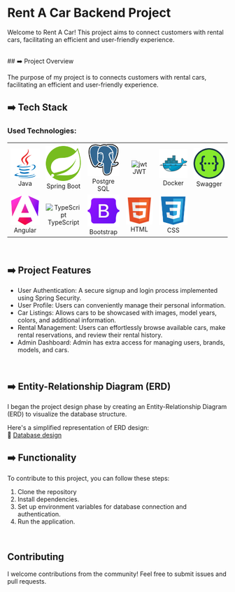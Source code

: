# Rent A Car Backend Project
Welcome to Rent A Car! This project aims to connect customers with rental cars, facilitating an efficient and user-friendly experience.

<br />
## ➡️ Project Overview

The purpose of my project is to connects customers with rental cars, facilitating an efficient and user-friendly experience.
<br />

## ➡️ Tech Stack

### Used Technologies:

<table>
  <tr>
    <td align="center">
      <img width="80px" src="https://github.com/devicons/devicon/blob/v2.16.0/icons/java/java-original.svg" alt="Java" />
      <br>Java
    </td>
    <td align="center">
      <img width="80px" src="https://github.com/devicons/devicon/blob/v2.16.0/icons/spring/spring-original.svg" alt="Spring Boot" />
      <br>Spring Boot
    </td>
    <td align="center">
      <img width="80px" src="https://github.com/devicons/devicon/blob/v2.16.0/icons/postgresql/postgresql-original.svg" alt="Postgre SQL" />
      <br>Postgre SQL
    </td>
    <td align="center">
      <img width="80px" src="https://cdn.worldvectorlogo.com/logos/jwt-3.svg" alt="jwt" />
      <br>JWT
    </td>
    <td align="center">
      <img width="80px" src="https://github.com/devicons/devicon/blob/v2.16.0/icons/docker/docker-original.svg" alt="Docker" />
      <br>Docker
    </td>
    <td align="center">
      <img width="80px" src="https://github.com/devicons/devicon/blob/v2.16.0/icons/swagger/swagger-original.svg" alt="Swagger" />
      <br>Swagger
    </td>
  </tr>
  <tr>
    <td align="center">
      <img width="80px" src="https://github.com/devicons/devicon/blob/v2.16.0/icons/angular/angular-original.svg" alt="Angular" />
      <br>Angular
    </td>
    <td align="center">
      <img width="80px" src="https://cdn.jsdelivr.net/gh/devicons/devicon/icons/typescript/typescript-original.svg" alt="TypeScript" />
      <br>TypeScript
    </td>
    <td align="center">
      <img width="80px" src="https://github.com/devicons/devicon/blob/v2.16.0/icons/bootstrap/bootstrap-original.svg" alt="Bootstrap" />
      <br>Bootstrap
    </td>
    <td align="center">
      <img width="80px" src="https://github.com/devicons/devicon/blob/v2.16.0/icons/html5/html5-original.svg" alt="HTML" />
      <br>HTML
    </td>
    <td align="center">
      <img width="80px" src="https://github.com/devicons/devicon/blob/v2.16.0/icons/css3/css3-original.svg" alt="CSS" />
      <br>CSS
    </td>
  </tr>
</table>

<br />


## ➡️ Project Features

- User Authentication: A secure signup and login process implemented using Spring Security.
- User Profile: Users can conveniently manage their personal information.
- Car Listings: Allows cars to be showcased with images, model years, colors, and additional information.
- Rental Management: Users can effortlessly browse available cars, make rental reservations, and review their rental history.
- Admin Dashboard: Admin has extra access for managing users, brands, models, and cars.

<br />


## ➡️ Entity-Relationship Diagram (ERD)

I began the project design phase by creating an Entity-Relationship Diagram (ERD) to visualize the database structure.

Here's a simplified representation of ERD design:
<br />
🔗 [Database design](https://app.diagrams.net/#G19LXQtdgKsAUKVzkn-tGd3mKh4j6150ZU#%7B%22pageId%22%3A%228maZeWQhW6xMATc8ixxi%22%7D)  


## ➡️ Functionality

To contribute to this project, you can follow these steps:

1. Clone the repository
2. Install dependencies.
3. Set up environment variables for database connection and authentication.
4. Run the application.

<br />

## Contributing

I welcome contributions from the community! Feel free to submit issues and pull requests.

<br />
